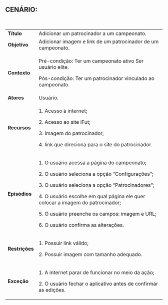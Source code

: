 ## CENÁRIO:
<br>

<table class="table table-striped border">
    <tr>
        <td>
            <b>Título</b>
        </td>
        <td>
            Adicionar um patrocinador a um campeonato.
        </td>
    </tr>
    <tr>
        <td>
            <b>Objetivo</b>
        </td>
        <td>
            Adicionar imagem e link de um patrocinador de um campeonato.
        </td>
    </tr>
    <tr>
        <td>
            <b>Contexto</b>
        </td>
        <td>
            <p>Pré-condição: Ter um campeonato ativo
            Ser usuário elite.</p>
            <p>Pós-condição: Ter um patrocinador vinculado ao campeonato.</p>
        </td>
    </tr>
    <tr>
        <td>
            <b>Atores</b>
        </td>
        <td>
            Usuário.
        </td>
    </tr>
    <tr>
        <td>
            <b>Recursos</b>
        </td>
        <td>
            <p>1. Acesso à internet;</p>
            <p>2. Acesso ao site iFut;</p>
            <p>3. Imagem do patrocinador;</p>
            <p>4. link que direciona para o site do patrocinador.</p>
        </td>
    </tr>
    <tr>
        <td>
            <b>Episódios</b>
        </td>
        <td>
            <p>1. O usuário acessa a página do campeonato;</p>
            <p>2. O usuário seleciona a opção “Configurações”;</p>
            <p>3. O usuário seleciona a opção “Patrocinadores”;</p>
            <p>4. O usuário escolhe em qual página ele quer colocar a imagem do patrocinador;</p>
            <p>5. O usuário preenche os campos: imagem e URL;</p>
            <p>6. O usuário confirma as alterações.</p>
        </td>
    </tr>
    <tr>
        <td>
            <b>Restrições</b>
        </td>
        <td>
            <p> 1. Possuir link válido;</p>
            <p> 2. Possuir imagem com tamanho adequado.</p>
        </td>
    </tr>
    <tr>
        <td>
            <b>Exceção</b>
        </td>
        <td>
            <p>1. A internet parar de funcionar no meio da ação;</p>
            <p>2. O usuário fechar o aplicativo antes de confirmar as edições.</p>
        </td>
    </tr>
</table>